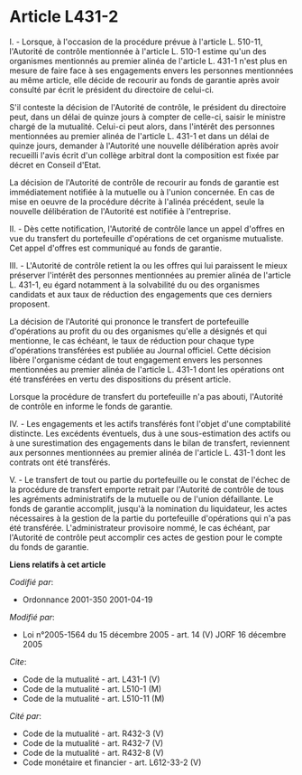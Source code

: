 # Article L431-2

I. - Lorsque, à l'occasion de la procédure prévue à l'article L. 510-11, l'Autorité de contrôle mentionnée à l'article L.
510-1 estime qu'un des organismes mentionnés au premier alinéa de l'article L. 431-1 n'est plus en mesure de faire face à ses
engagements envers les personnes mentionnées au même article, elle décide de recourir au fonds de garantie après avoir
consulté par écrit le président du directoire de celui-ci.

S'il conteste la décision de l'Autorité de contrôle, le président du directoire peut, dans un délai de quinze jours à compter
de celle-ci, saisir le ministre chargé de la mutualité. Celui-ci peut alors, dans l'intérêt des personnes mentionnées au
premier alinéa de l'article L. 431-1 et dans un délai de quinze jours, demander à l'Autorité une nouvelle délibération après
avoir recueilli l'avis écrit d'un collège arbitral dont la composition est fixée par décret en Conseil d'Etat.

La décision de l'Autorité de contrôle de recourir au fonds de garantie est immédiatement notifiée à la mutuelle ou à l'union
concernée. En cas de mise en oeuvre de la procédure décrite à l'alinéa précédent, seule la nouvelle délibération de
l'Autorité est notifiée à l'entreprise.

II. - Dès cette notification, l'Autorité de contrôle lance un appel d'offres en vue du transfert du portefeuille d'opérations
de cet organisme mutualiste. Cet appel d'offres est communiqué au fonds de garantie.

III. - L'Autorité de contrôle retient la ou les offres qui lui paraissent le mieux préserver l'intérêt des personnes
mentionnées au premier alinéa de l'article L. 431-1, eu égard notamment à la solvabilité du ou des organismes candidats et
aux taux de réduction des engagements que ces derniers proposent.

La décision de l'Autorité qui prononce le transfert de portefeuille d'opérations au profit du ou des organismes qu'elle a
désignés et qui mentionne, le cas échéant, le taux de réduction pour chaque type d'opérations transférées est publiée au
Journal officiel. Cette décision libère l'organisme cédant de tout engagement envers les personnes mentionnées au premier
alinéa de l'article L. 431-1 dont les opérations ont été transférées en vertu des dispositions du présent article.

Lorsque la procédure de transfert du portefeuille n'a pas abouti, l'Autorité de contrôle en informe le fonds de garantie.

IV. - Les engagements et les actifs transférés font l'objet d'une comptabilité distincte. Les excédents éventuels, dus à une
sous-estimation des actifs ou à une surestimation des engagements dans le bilan de transfert, reviennent aux personnes
mentionnées au premier alinéa de l'article L. 431-1 dont les contrats ont été transférés.

V. - Le transfert de tout ou partie du portefeuille ou le constat de l'échec de la procédure de transfert emporte retrait par
l'Autorité de contrôle de tous les agréments administratifs de la mutuelle ou de l'union défaillante. Le fonds de garantie
accomplit, jusqu'à la nomination du liquidateur, les actes nécessaires à la gestion de la partie du portefeuille d'opérations
qui n'a pas été transférée. L'administrateur provisoire nommé, le cas échéant, par l'Autorité de contrôle peut accomplir ces
actes de gestion pour le compte du fonds de garantie.

**Liens relatifs à cet article**

_Codifié par_:

  - Ordonnance 2001-350 2001-04-19

_Modifié par_:

  - Loi n°2005-1564 du 15 décembre 2005 - art. 14 (V) JORF 16 décembre 2005

_Cite_:

  - Code de la mutualité - art. L431-1 (V)
  - Code de la mutualité - art. L510-1 (M)
  - Code de la mutualité - art. L510-11 (M)

_Cité par_:

  - Code de la mutualité - art. R432-3 (V)
  - Code de la mutualité - art. R432-7 (V)
  - Code de la mutualité - art. R432-8 (V)
  - Code monétaire et financier - art. L612-33-2 (V)
